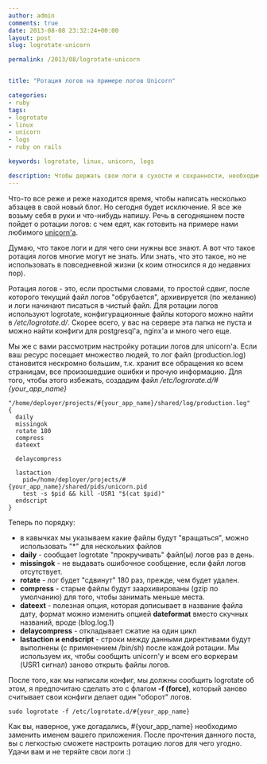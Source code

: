 ```yaml
---
author: admin
comments: true
date: 2013-08-08 23:32:24+00:00
layout: post
slug: logrotate-unicorn

permalink: /2013/08/logrotate-unicorn


title: "Ротация логов на примере логов Unicorn"

categories:
- ruby
tags:
- logrotate
- linux
- unicorn
- logs
- ruby on rails

keywords: logrotate, linux, unicorn, logs

description: Чтобы держать свои логи в сухости и сохранности, необходимо использовать logrotate. В данном посте я расскажу вам как "готовить" логи на примере логов нами горячо любимого Unicorn'а.
---
```


Что-то все реже и реже находится время, чтобы написать несколько абзацев в свой новый блог. Но сегодня будет исключение. Я все же возьму себя в руки и что-нибудь напишу. Речь в сегодняшнем посте пойдет о ротации логов: с чем едят, как готовить на примере нами любимого [unicorn'а](https://github.com/defunkt/unicorn).<!--more-->

Думаю, что такое логи и для чего они нужны все знают. А вот что такое ротация логов многие могут не знать. Или знать, что это такое, но не использовать в повседневной жизни (к коим относился я до недавних пор).

Ротация логов - это, если простыми словами, то простой сдвиг, после которого текущий файл логов "обрубается", архивируется (по  желанию) и логи начинают писаться в чистый файл. Для ротации логов используют logrotate, конфигурационные файлы которого можно найти в */etc/logrotate.d/*. Скорее всего, у вас на сервере эта папка не пуста и можно найти конфиги для postgresql'а, nginx'а и много чего еще.

Мы же с вами рассмотрим настройку ротации логов для unicorn'а. Если ваш ресурс посещает множество людей, то лог файл (production.log) становится нескромно большим, т.к. хранит все обращения ко всем страницам, все произошедшие ошибки и прочую информацию. Для того, чтобы этого избежать, создадим файл */etc/logrorate.d/#{your_app_name}*


```
"/home/deployer/projects/#{your_app_name}/shared/log/production.log"
{
  daily
  missingok
  rotate 180
  compress
  dateext

  delaycompress

  lastaction
    pid=/home/deployer/projects/#{your_app_name}/shared/pids/unicorn.pid
    test -s $pid && kill -USR1 "$(cat $pid)"
  endscript
}
```

Теперь по порядку:

* в кавычках мы указываем какие файлы будут "вращаться", можно использовать "*" для нескольких файлов
* **daily** - сообщает logrotate "прокручивать" файл(ы) логов раз в день.
* **missingok** - не выдавать ошибочное сообщение, если файл логов отсутствует.
* **rotate** - лог будет "сдвинут" 180 раз, прежде, чем будет удален.
* **compress** - старые файлы будут заархивированы (gzip по умолчанию) для того, чтобы занимать меньше места.
* **dateext** - полезная опция, которая дописывает в название файла дату, формат можно изменить опцией **dateformat** вместо скучных названий, вроде (blog.log.1)
* **delaycompress** - откладывает сжатие на один цикл
* **lastaction и endscript** - строки между данными директивами будут выполнены (с применением /bin/sh) после каждой ротации. Мы используем их, чтобы сообщить unicorn'у и всем его воркерам (USR1 сигнал) заново открыть файлы логов.

После того, как мы написали конфиг, мы должны сообщить logrotate об этом, я предпочитаю сделать это с флагом **-f (force)**, который заново считывает свои конфиги делает один "оборот" логов.

`sudo logrotate -f /etc/logrotate.d/#{your_app_name}`

Как вы, наверное, уже догадались, #{your_app_name} необходимо заменить именем вашего приложения. После прочтения данного поста, вы с легкостью сможете настроить ротацию логов для чего угодно. Удачи вам и не теряйте свои логи :)
